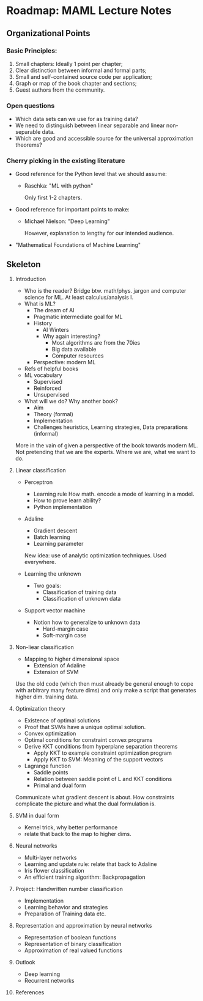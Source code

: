# Roadmap: MAML Lecture Notes

## Organizational Points

### Basic Principles:

1. Small chapters: Ideally 1 point per chapter;
1. Clear distinction between informal and formal parts;
1. Small and self-contained source code per application;
1. Graph or map of the book chapter and sections;
1. Guest authors from the community.

### Open questions

* Which data sets can we use for as training data? 
* We need to distinguish between linear separable and linear non-separable
data.
* Which are good and accessible source for the universal approximation theorems?

### Cherry picking in the existing literature

* Good reference for the Python level that we should assume: 

    * Raschka: "ML with python"

        Only first 1-2 chapters.
    
* Good reference for important points to make:

    * Michael Nielson: "Deep Learning"

        However, explanation to lengthy for our intended audience.    

* "Mathematical Foundations of Machine Learning"

## Skeleton

1. Introduction
    * Who is the reader?
        Bridge btw. math/phys. jargon and computer science for ML.
        At least calculus/analysis I.
    * What is ML?
        * The dream of AI
        * Pragmatic intermediate goal for ML
        * History
            * AI Winters
            * Why again interesting?
                * Most algorithms are from the 70ies
                * Big data available
                * Computer resources
        * Perspective: modern ML
    * Refs of helpful books
    * ML vocabulary 
        * Supervised
        * Reinforced
        * Unsupervised
    * What will we do? Why another book?
        * Aim
        * Theory (formal)
        * Implementation
        * Challenges heuristics, Learning strategies, Data preparations
        (informal)

    More in the vain of given a perspective of the book towards modern ML.
    Not pretending that we are the experts. Where we are, what we want to do.

1. Linear classification
    * Perceptron
        * Learning rule
            How math. encode a mode of learning in a model.
        * How to prove learn ability?
        * Python implementation
            
    * Adaline
        * Gradient descent
        * Batch learning
        * Learning parameter
        
        New idea: use of analytic optimization techniques.
        Used everywhere.

    * Learning the unknown
        * Two goals: 
            * Classification of training data
            * Classification of unknown data
    
    * Support vector machine
        * Notion how to generalize to unknown data
            * Hard-margin case
            * Soft-margin case
            
1. Non-liear classification
    * Mapping to higher dimensional space
        * Extension of Adaline
        * Extension of SVM
    
    Use the old code (which then must already be general enough to cope with
    arbitrary many feature dims) and only make a script that generates higher
    dim. training data.
            
1. Optimization theory
    * Existence of optimal solutions
    * Proof that SVMs have a unique optimal solution.
    * Convex optimization
    * Optimal conditions for constraint convex programs
    * Derive KKT conditions from hyperplane separation theorems
        * Apply KKT to example constraint optimization program
        * Apply KKT to SVM: Meaning of the support vectors
    * Lagrange function
        * Saddle points
        * Relation between saddle point of L and KKT conditions
        * Primal and dual form
    
    Communicate what gradient descent is about. How constraints complicate the
    picture and what the dual formulation is.

1. SVM in dual form
    * Kernel trick, why better performance
    * relate that back to the map to higher dims.

1. Neural networks
    * Multi-layer networks
    * Learning and update rule: relate that back to Adaline
    * Iris flower classification
    * An efficient training algorithm: Backpropagation

1. Project: Handwritten number classification
    * Implementation
    * Learning behavior and strategies
    * Preparation of Training data etc.
    
1. Representation and approximation by neural networks
    * Representation of boolean functions
    * Representation of binary classification
    * Approximation of real valued functions

1. Outlook
    * Deep learning
    * Recurrent networks
    
1. References
